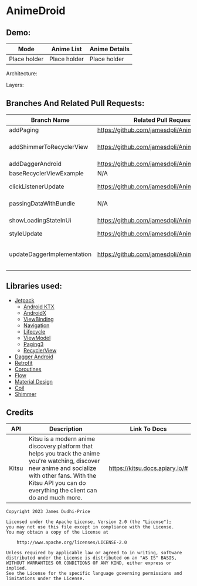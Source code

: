 # AnimeDroid

## **Demo:**

| Mode         | Anime List   | Anime Details |
|--------------|--------------|---------------|
| Place holder | Place holder | Place holder  |

Architecture:

Layers:

## **Branches And Related Pull Requests:**

| Branch Name                | Related Pull Request                           | Description                                                     |
|----------------------------|------------------------------------------------|-----------------------------------------------------------------|
| addPaging                  | https://github.com/jamesdpli/AnimeDroid/pull/4 | Anime list is now paged                                         |                                                                 |
| addShimmerToRecyclerView   | https://github.com/jamesdpli/AnimeDroid/pull/8 | Adds shimmer to recycler view, instead of circular progress bar |
| addDaggerAndroid           | https://github.com/jamesdpli/AnimeDroid/pull/2 | Add Dagger-Android                                              |                                                                 |
| baseRecyclerViewExample    | N/A                                            | Plain old recycler view                                         |
| clickListenerUpdate        | https://github.com/jamesdpli/AnimeDroid/pull/1 | Add click listener to recycler view items                       |
| passingDataWithBundle      | N/A                                            | Pass data with bundle rather than safe args                     |
| showLoadingStateInUi       | https://github.com/jamesdpli/AnimeDroid/pull/7 | Adds Circular spinners to show load state                       |
| styleUpdate                | https://github.com/jamesdpli/AnimeDroid/pull/6 | Basic update to xml                                             |
| updateDaggerImplementation | https://github.com/jamesdpli/AnimeDroid/pull/3 | Makes use of DaggerFragment, DaggerAppCompatActivity etc        |

## **Libraries used:**
- [Jetpack](https://developer.android.com/jetpack)
    - [Android KTX](https://developer.android.com/kotlin/ktx.html) 
    - [AndroidX](https://developer.android.com/jetpack/androidx) 
    - [ViewBinding](https://developer.android.com/topic/libraries/view-binding)
    - [Navigation](https://developer.android.com/jetpack/androidx/releases/navigation) 
    - [Lifecycle](https://developer.android.com/topic/libraries/architecture/lifecycle) 
    - [ViewModel](https://developer.android.com/topic/libraries/architecture/viewmodel)
    - [Paging3](https://developer.android.com/topic/libraries/architecture/paging/v3-overview)
    - [RecyclerView](https://developer.android.com/reference/androidx/recyclerview/widget/RecyclerView)
- [Dagger Android](https://dagger.dev/dev-guide/android.html) 
- [Retrofit](https://square.github.io/retrofit/) 
- [Coroutines](https://github.com/Kotlin/kotlinx.coroutines) 
- [Flow](https://developer.android.com/kotlin/flow) 
- [Material Design](https://material.io/develop/android/docs/getting-started/) 
- [Coil](https://github.com/coil-kt/coil) 
- [Shimmer](https://facebook.github.io/shimmer-android/) 

## **Credits**
| API   | Description                                                                                                                                                                                                            | Link To Docs                   |
|-------|------------------------------------------------------------------------------------------------------------------------------------------------------------------------------------------------------------------------|--------------------------------|
| Kitsu | Kitsu is a modern anime discovery platform that helps you track the anime you're watching, discover new anime and socialize with other fans. With the Kitsu API you can do everything the client can do and much more. | https://kitsu.docs.apiary.io/# | 


```
Copyright 2023 James Dudhi-Price

Licensed under the Apache License, Version 2.0 (the "License");
you may not use this file except in compliance with the License.
You may obtain a copy of the License at

    http://www.apache.org/licenses/LICENSE-2.0

Unless required by applicable law or agreed to in writing, software
distributed under the License is distributed on an "AS IS" BASIS,
WITHOUT WARRANTIES OR CONDITIONS OF ANY KIND, either express or implied.
See the License for the specific language governing permissions and
limitations under the License.
```
